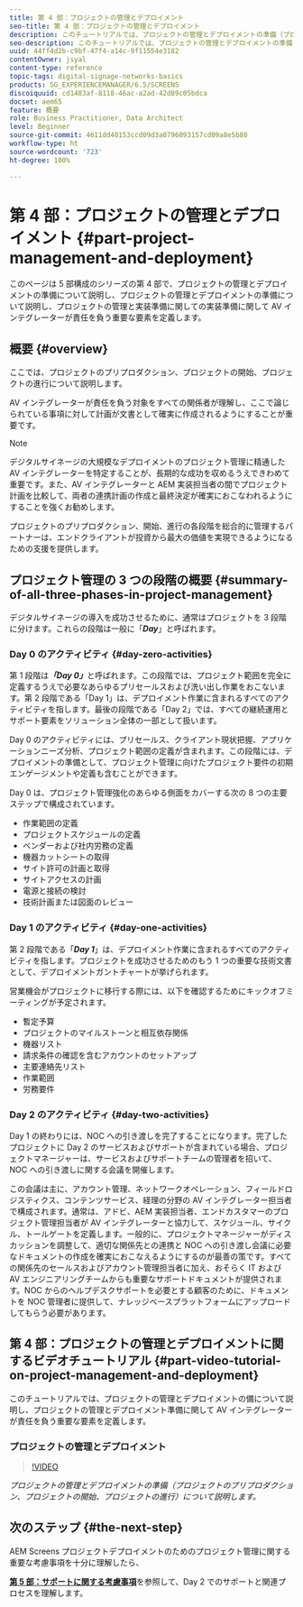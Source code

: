 ```yaml
---
title: 第 4 部：プロジェクトの管理とデプロイメント
seo-title: 第 4 部：プロジェクトの管理とデプロイメント
description: このチュートリアルでは、プロジェクトの管理とデプロイメントの準備（プロジェクトのプリプロダクション、プロジェクトの開始、プロジェクトの進行）について説明します。さらに、ベンダー、社内労務、カットシートに関する情報を収集すると共にプロジェクトの対象範囲とスケジュールを定義する方法を理解します。
seo-description: このチュートリアルでは、プロジェクトの管理とデプロイメントの準備（プロジェクトのプリプロダクション、プロジェクトの開始、プロジェクトの進行）について説明します。さらに、ベンダー、社内労務、カットシートに関する情報を収集すると共にプロジェクトの対象範囲とスケジュールを定義する方法を理解します。
uuid: 44ff4d2b-c9bf-47f4-a14c-9f11554e3182
contentOwner: jsyal
content-type: reference
topic-tags: digital-signage-networks-basics
products: SG_EXPERIENCEMANAGER/6.5/SCREENS
discoiquuid: cd1483af-8118-46ac-a2ad-42d89c05bdca
docset: aem65
feature: 概要
role: Business Practitioner, Data Architect
level: Beginner
source-git-commit: 4611dd40153ccd09d3a0796093157cd09a8e5b80
workflow-type: ht
source-wordcount: '723'
ht-degree: 100%

---
```



# 第 4 部：プロジェクトの管理とデプロイメント {#part-project-management-and-deployment}

このページは 5 部構成のシリーズの第 4 部で、プロジェクトの管理とデプロイメントの準備について説明し、プロジェクトの管理とデプロイメントの準備について説明し、プロジェクトの管理と実装準備に関しての実装準備に関して AV インテグレーターが責任を負う重要な要素を定義します。

## 概要 {#overview}

ここでは、プロジェクトのプリプロダクション、プロジェクトの開始、プロジェクトの進行について説明します。

AV インテグレーターが責任を負う対象をすべての関係者が理解し、ここで論じられている事項に対して計画が文書として確実に作成されるようにすることが重要です。

>[!NOTE]
>
>デジタルサイネージの大規模なデプロイメントのプロジェクト管理に精通した AV インテグレーターを特定することが、長期的な成功を収めるうえできわめて重要です。また、AV インテグレーターと AEM 実装担当者の間でプロジェクト計画を比較して、両者の連携計画の作成と最終決定が確実におこなわれるようにすることを強くお勧めします。
>
>プロジェクトのプリプロダクション、開始、進行の各段階を総合的に管理するパートナーは、エンドクライアントが投資から最大の価値を実現できるようになるための支援を提供します。

## プロジェクト管理の 3 つの段階の概要 {#summary-of-all-three-phases-in-project-management}

デジタルサイネージの導入を成功させるために、通常はプロジェクトを 3 段階に分けます。これらの段階は一般に「***Day***」と呼ばれます。

### Day 0 のアクティビティ {#day-zero-activities}

第 1 段階は&#x200B;***「Day 0」***&#x200B;と呼ばれます。この段階では、プロジェクト範囲を完全に定義するうえで必要なあらゆるプリセールスおよび洗い出し作業をおこないます。第 2 段階である「Day 1」は、デプロイメント作業に含まれるすべてのアクティビティを指します。最後の段階である「Day 2」では、すべての継続運用とサポート要素をソリューション全体の一部として扱います。

Day 0 のアクティビティには、プリセールス、クライアント現状把握、アプリケーションニーズ分析、プロジェクト範囲の定義が含まれます。この段階には、デプロイメントの準備として、プロジェクト管理に向けたプロジェクト要件の初期エンゲージメントや定義も含むことができます。

Day 0 は、プロジェクト管理強化のあらゆる側面をカバーする次の 8 つの主要ステップで構成されています。

* 作業範囲の定義
* プロジェクトスケジュールの定義
* ベンダーおよび社内労務の定義
* 機器カットシートの取得
* サイト許可の計画と取得
* サイトアクセスの計画
* 電源と接続の検討
* 技術計画または図面のレビュー

### Day 1 のアクティビティ {#day-one-activities}

第 2 段階である「***Day 1***」は、デプロイメント作業に含まれるすべてのアクティビティを指します。プロジェクトを成功させるためのもう 1 つの重要な技術文書として、デプロイメントガントチャートが挙げられます。

営業機会がプロジェクトに移行する際には、以下を確認するためにキックオフミーティングが予定されます。

* 暫定予算
* プロジェクトのマイルストーンと相互依存関係
* 機器リスト
* 請求条件の確認を含むアカウントのセットアップ
* 主要連絡先リスト
* 作業範囲
* 労務要件

### Day 2 のアクティビティ {#day-two-activities}

Day 1 の終わりには、NOC への引き渡しを完了することになります。完了したプロジェクトに Day 2 のサービスおよびサポートが含まれている場合、プロジェクトマネージャーは、サービスおよびサポートチームの管理者を招いて、NOC への引き渡しに関する会議を開催します。

この会議は主に、アカウント管理、ネットワークオペレーション、フィールドロジスティクス、コンテンツサービス、経理の分野の AV インテグレーター担当者で構成されます。通常は、アドビ、AEM 実装担当者、エンドカスタマーのプロジェクト管理担当者が AV インテグレーターと協力して、スケジュール、サイクル、トールゲートを定義します。一般的に、プロジェクトマネージャーがディスカッションを調整して、適切な関係先との連携と NOC への引き渡し会議に必要なドキュメントの作成を確実におこなえるようにするのが最善の策です。すべての関係先のセールスおよびアカウント管理担当者に加え、おそらく IT および AV エンジニアリングチームからも重要なサポートドキュメントが提供されます。NOC からのヘルプデスクサポートを必要とする顧客のために、ドキュメントを NOC 管理者に提供して、ナレッジベースプラットフォームにアップロードしてもらう必要があります。

## 第 4 部：プロジェクトの管理とデプロイメントに関するビデオチュートリアル {#part-video-tutorial-on-project-management-and-deployment}

このチュートリアルでは、プロジェクトの管理とデプロイメントの備について説明し、プロジェクトの管理とデプロイメント準備に関して AV インテグレーターが責任を負う重要な要素を定義します。

### プロジェクトの管理とデプロイメント

>[!VIDEO](https://video.tv.adobe.com/v/28408)

*プロジェクトの管理とデプロイメントの準備（プロジェクトのプリプロダクション、プロジェクトの開始、プロジェクトの進行）について説明します。*

## 次のステップ {#the-next-step}

AEM Screens プロジェクトデプロイメントのためのプロジェクト管理に関する重要な考慮事項を十分に理解したら、

**[第 5 部：サポートに関する考慮事項](support-considerations.md)**&#x200B;を参照して、Day 2 でのサポートと関連プロセスを理解します。

